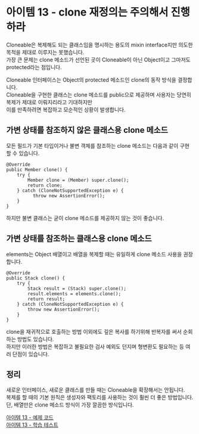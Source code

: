 # 아이템 13 - clone 재정의는 주의해서 진행하라

Cloneable은 복제해도 되는 클래스임을 명시하는 용도의 mixin interface지만 의도한 목적을 제대로 이루지는 못했습니다.    
가장 큰 문제는 clone 메소드가 선언된 곳이 Cloneable이 아닌 Object이고 그마저도 protected라는 점입니다.    

Cloneable 인터페이스는 Object의 protected 메소드인 clone의 동작 방식을 결정합니다.   
Cloneable을 구현한 클래스는 clone 메소드를 public으로 제공하며 사용자는 당연히 복제가 제대로 이뤄지리라고 기대하지만    
이를 만족하려면 복잡하고 모순적인 상황이 발생합니다.       

## 가변 상태를 참조하지 않은 클래스용 clone 메소드

모든 필드가 기본 타입이거나 불변 객체를 참조하는 clone 메소드는 다음과 같이 구현할 수 있습니다.    
```
@Override
public Member clone() {
    try {
        Member clone = (Member) super.clone();
        return clone;
    } catch (CloneNotSupportedException e) {
          throw new AssertionError();
    }
}
```
하지만 불변 클래스는 굳이 clone 메소드를 제공하지 않는 것이 좋습니다.    

## 가변 상태를 참조하는 클래스용 clone 메소드

elements는 Object 배열이고 배열을 복제할 때는 유일하게 clone 메소드 사용을 권장합니다.     

```
@Override
public Stack clone() {
    try {
        Stack result = (Stack) super.clone();
        result.elements = elements.clone();
        return result;
    } catch (CloneNotSupportedException e) {
        throw new AssertionError();
    }
}
```

clone을 재귀적으로 호출하는 방법 이외에도 깊은 복사를 하기위해 반복자를 써서 순회하는 방법도 있습니다.    
하지만 이러한 방법은 복잡하고 불필요한 검사 예외도 던지며 형변환도 필요하는 등 여러 단점이 있습니다.    

## 정리

새로운 인터페이스, 새로운 클래스를 만들 때는 Cloneable을 확장해서는 안됩니다.  
복제를 할 때의 기본 원칙은 생성자와 팩토리를 사용하는 것이 훨씬 더 좋은 방법입니다.    
단, 배열만은 clone 메소드 방식이 가장 깔끔한 방식입니다.    

[아이템 13 - 예제 코드](https://github.com/320Hwany/EffectiveJava/tree/main/src/main/java/effective/chapter3/item13)           
[아이템 13 - 학습 테스트](https://github.com/320Hwany/EffectiveJava/tree/main/src/test/java/effective/chapter3/item13)



